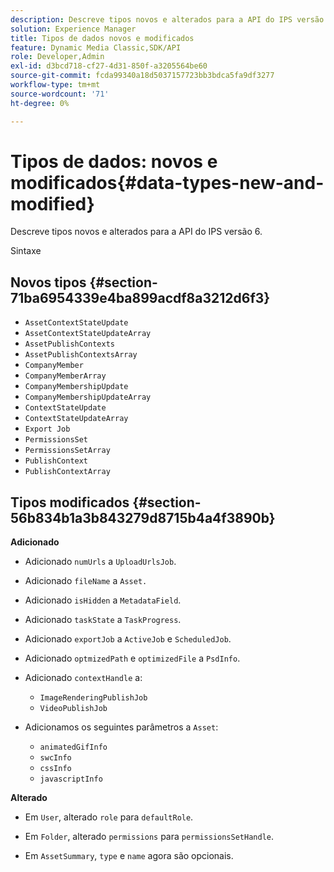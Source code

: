 ```yaml
---
description: Descreve tipos novos e alterados para a API do IPS versão 6.
solution: Experience Manager
title: Tipos de dados novos e modificados
feature: Dynamic Media Classic,SDK/API
role: Developer,Admin
exl-id: d3bcd718-cf27-4d31-850f-a3205564be60
source-git-commit: fcda99340a18d5037157723bb3bdca5fa9df3277
workflow-type: tm+mt
source-wordcount: '71'
ht-degree: 0%

---
```


# Tipos de dados: novos e modificados{#data-types-new-and-modified}

Descreve tipos novos e alterados para a API do IPS versão 6.

Sintaxe

## Novos tipos {#section-71ba6954339e4ba899acdf8a3212d6f3}

* `AssetContextStateUpdate`
* `AssetContextStateUpdateArray`
* `AssetPublishContexts`
* `AssetPublishContextsArray`
* `CompanyMember`
* `CompanyMemberArray`
* `CompanyMembershipUpdate`
* `CompanyMembershipUpdateArray`
* `ContextStateUpdate`
* `ContextStateUpdateArray`
* `Export Job`
* `PermissionsSet`
* `PermissionsSetArray`
* `PublishContext`
* `PublishContextArray`

## Tipos modificados {#section-56b834b1a3b843279d8715b4a4f3890b}

**Adicionado**

* Adicionado `numUrls` a `UploadUrlsJob`.

* Adicionado `fileName` a `Asset.`

* Adicionado `isHidden` a `MetadataField`.

* Adicionado `taskState` a `TaskProgress`.

* Adicionado `exportJob` a `ActiveJob` e `ScheduledJob`.

* Adicionado `optmizedPath` e `optimizedFile` a `PsdInfo`.

* Adicionado `contextHandle` a:

   * `ImageRenderingPublishJob`
   * `VideoPublishJob`

* Adicionamos os seguintes parâmetros a `Asset`:

   * `animatedGifInfo`
   * `swcInfo`
   * `cssInfo`
   * `javascriptInfo`

**Alterado**

* Em `User`, alterado `role` para `defaultRole`.

* Em `Folder`, alterado `permissions` para `permissionsSetHandle`.

* Em `AssetSummary`, `type` e `name` agora são opcionais.

